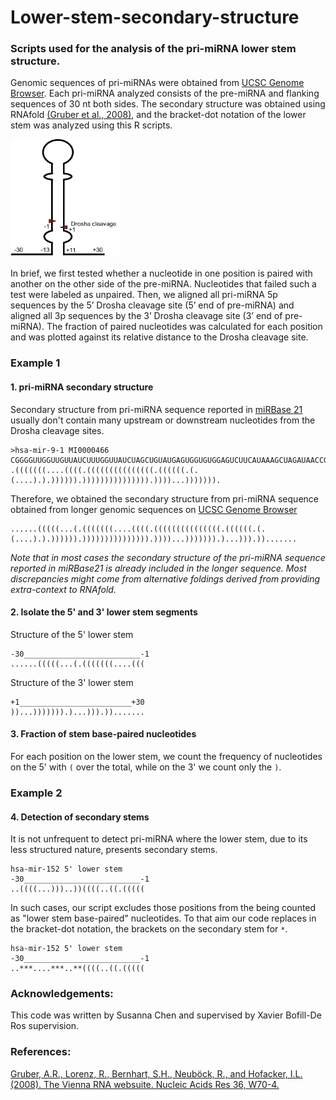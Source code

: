 # Lower-stem-secondary-structure
### Scripts used for the analysis of the pri-miRNA lower stem structure.

Genomic sequences of pri-miRNAs were obtained from [UCSC Genome Browser](https://genome.ucsc.edu/). Each pri-miRNA analyzed consists of the pre-miRNA and flanking sequences of 30 nt both sides. The secondary structure was obtained using RNAfold [(Gruber et al., 2008)](https://www.ncbi.nlm.nih.gov/pubmed/18424795), and the bracket-dot notation of the lower stem was analyzed using this R scripts. 

<img src="https://github.com/Gu-Lab-RBL-NCI/Lower-stem-secondary-structure/blob/master/drosha-cleavage.png" width="175" height="189">

In brief, we first tested whether a nucleotide in one position is paired with another on the other side of the pre-miRNA. Nucleotides that failed such a test were labeled as unpaired. Then, we aligned all pri-miRNA 5p sequences by the 5’ Drosha cleavage site (5’ end of pre-miRNA) and aligned all 3p sequences by the 3’ Drosha cleavage site (3’ end of pre-miRNA). The fraction of paired nucleotides was calculated for each position and was plotted against its relative distance to the Drosha cleavage site.

### Example 1
 #### **1. pri-miRNA secondary structure**

Secondary structure from pri-miRNA sequence reported in [miRBase 21](http://www.mirbase.org/) usually don't contain many upstream or downstream nucleotides from the Drosha cleavage sites.

```
>hsa-mir-9-1 MI0000466
CGGGGUUGGUUGUUAUCUUUGGUUAUCUAGCUGUAUGAGUGGUGUGGAGUCUUCAUAAAGCUAGAUAACCGAAAGUAAAAAUAACCCCA
.(((((((....((((.(((((((((((((((.((((((.(.(....).).)))))).))))))))))))))).))))...))))))).
```

Therefore, we obtained the secondary structure from pri-miRNA sequence obtained from longer genomic sequences on [UCSC Genome Browser](https://genome.ucsc.edu/)

```
......(((((...(.(((((((....((((.(((((((((((((((.((((((.(.(....).).)))))).))))))))))))))).))))...))))))).)...))).)).......
```

*Note that in most cases the secondary structure of the pri-miRNA sequence reported in miRBase21 is already included in the longer sequence. Most discrepancies might come from alternative foldings derived from providing extra-context to RNAfold.*

#### **2. Isolate the 5' and 3' lower stem segments**

Structure of the 5' lower stem

```
-30__________________________-1
......(((((...(.(((((((....(((
```

Structure of the 3' lower stem

```
+1_________________________+30
))...))))))).)...))).)).......
```

#### **3. Fraction of stem base-paired nucleotides**

For each position on the lower stem, we count the frequency of nucleotides on the 5' with `(` over the total, while on the 3' we count only the `)`.


### Example 2
#### **4. Detection of secondary stems**

It is not unfrequent to detect pri-miRNA where the lower stem, due to its less structured nature, presents secondary stems.

```
hsa-mir-152 5' lower stem
-30__________________________-1
..((((...)))..))((((..((.(((((
```

In such cases, our script excludes those positions from the being counted as "lower stem base-paired" nucleotides. To that aim our code replaces in the bracket-dot notation, the brackets on the secondary stem for `*`.

```
hsa-mir-152 5' lower stem
-30__________________________-1
..***....***..**((((..((.(((((
```


### Acknowledgements:

This code was written by Susanna Chen and supervised by Xavier Bofill-De Ros supervision.

### References:

[Gruber, A.R., Lorenz, R., Bernhart, S.H., Neuböck, R., and Hofacker, I.L. (2008). The Vienna RNA websuite. Nucleic Acids Res 36, W70-4.](https://www.ncbi.nlm.nih.gov/pubmed/18424795)
